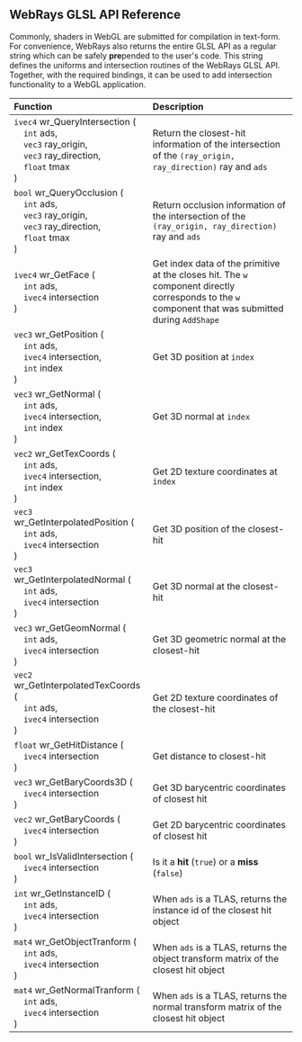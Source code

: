 ## WebRays GLSL API Reference

Commonly, shaders in WebGL are submitted for compilation in text-form. For convenience, WebRays also returns the entire GLSL API as a regular string which can be safely **pre**pended to the user's code. This string defines the uniforms and intersection routines of the WebRays GLSL API. Together, with the required bindings, it can be used to add intersection functionality to a WebGL application. 

|      Function          | Description     |
|:--|:--|
| `ivec4` wr_QueryIntersection (<br />&nbsp;&nbsp;&nbsp;&nbsp;`int` ads,<br />&nbsp;&nbsp;&nbsp;&nbsp;`vec3` ray_origin,<br />&nbsp;&nbsp;&nbsp;&nbsp;`vec3` ray_direction,<br />&nbsp;&nbsp;&nbsp;&nbsp;`float` tmax<br />) | Return the closest-hit information of the intersection of the `(ray_origin, ray_direction)` ray and `ads` |
| `bool` wr_QueryOcclusion (<br />&nbsp;&nbsp;&nbsp;&nbsp;`int` ads,<br />&nbsp;&nbsp;&nbsp;&nbsp;`vec3` ray_origin,<br />&nbsp;&nbsp;&nbsp;&nbsp;`vec3` ray_direction,<br />&nbsp;&nbsp;&nbsp;&nbsp;`float` tmax<br />) | Return occlusion information of the intersection of the `(ray_origin, ray_direction)` ray and `ads` |
| `ivec4` wr_GetFace (<br />&nbsp;&nbsp;&nbsp;&nbsp;`int` ads,<br />&nbsp;&nbsp;&nbsp;&nbsp;`ivec4` intersection<br />)  | Get index data of the primitive at the closes hit. The `w` component directly corresponds to the `w` component that was submitted during `AddShape` |
| `vec3` wr_GetPosition (<br />&nbsp;&nbsp;&nbsp;&nbsp;`int` ads,<br />&nbsp;&nbsp;&nbsp;&nbsp;`ivec4` intersection,<br />&nbsp;&nbsp;&nbsp;&nbsp;`int` index<br />)  | Get 3D position at `index` |
| `vec3` wr_GetNormal (<br />&nbsp;&nbsp;&nbsp;&nbsp;`int` ads,<br />&nbsp;&nbsp;&nbsp;&nbsp;`ivec4` intersection,<br />&nbsp;&nbsp;&nbsp;&nbsp;`int` index<br />)  | Get 3D normal at `index` |
| `vec2` wr_GetTexCoords (<br />&nbsp;&nbsp;&nbsp;&nbsp;`int` ads,<br />&nbsp;&nbsp;&nbsp;&nbsp;`ivec4` intersection,<br />&nbsp;&nbsp;&nbsp;&nbsp;`int` index<br />)  | Get 2D texture coordinates at `index` |
| `vec3` wr_GetInterpolatedPosition (<br />&nbsp;&nbsp;&nbsp;&nbsp;`int` ads,<br />&nbsp;&nbsp;&nbsp;&nbsp;`ivec4` intersection<br />)  | Get 3D position of the closest-hit |
| `vec3` wr_GetInterpolatedNormal (<br />&nbsp;&nbsp;&nbsp;&nbsp;`int` ads,<br />&nbsp;&nbsp;&nbsp;&nbsp;`ivec4` intersection<br />)  | Get 3D normal at the closest-hit |
| `vec3` wr_GetGeomNormal (<br />&nbsp;&nbsp;&nbsp;&nbsp;`int` ads,<br />&nbsp;&nbsp;&nbsp;&nbsp;`ivec4` intersection<br />)  | Get 3D geometric normal at the closest-hit |
| `vec2` wr_GetInterpolatedTexCoords (<br />&nbsp;&nbsp;&nbsp;&nbsp;`int` ads,<br />&nbsp;&nbsp;&nbsp;&nbsp;`ivec4` intersection<br />)  | Get 2D texture coordinates of the closest-hit |
| `float` wr_GetHitDistance (<br />&nbsp;&nbsp;&nbsp;&nbsp;`ivec4` intersection<br />)  | Get distance to closest-hit |
| `vec3` wr_GetBaryCoords3D (<br />&nbsp;&nbsp;&nbsp;&nbsp;`ivec4` intersection<br />)  | Get 3D barycentric coordinates of closest hit |
| `vec2` wr_GetBaryCoords (<br />&nbsp;&nbsp;&nbsp;&nbsp;`ivec4` intersection<br />)  | Get 2D barycentric coordinates of closest hit |
| `bool` wr_IsValidIntersection (<br />&nbsp;&nbsp;&nbsp;&nbsp;`ivec4` intersection<br />)  | Is it a **hit** (`true`) or a **miss** (`false`) |
| `int` wr_GetInstanceID (<br />&nbsp;&nbsp;&nbsp;&nbsp;`int` ads,<br />&nbsp;&nbsp;&nbsp;&nbsp;`ivec4` intersection<br />)  | When `ads` is a TLAS, returns the instance id of the closest hit object |
| `mat4` wr_GetObjectTranform (<br />&nbsp;&nbsp;&nbsp;&nbsp;`int` ads,<br />&nbsp;&nbsp;&nbsp;&nbsp;`ivec4` intersection<br />)  | When `ads` is a TLAS, returns the object transform matrix of the closest hit object |
| `mat4` wr_GetNormalTranform (<br />&nbsp;&nbsp;&nbsp;&nbsp;`int` ads,<br />&nbsp;&nbsp;&nbsp;&nbsp;`ivec4` intersection<br />)  | When `ads` is a TLAS, returns the normal transform matrix of the closest hit object |
